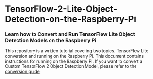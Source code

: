 # TensorFlow-2-Lite-Object-Detection-on-the-Raspberry-Pi
### Learn how to Convert and Run TensorFlow Lite Object Detection Models on the Raspberry Pi
This repository is a written tutorial covering two topics. TensorFlow Lite conversion and running on the Raspberry Pi. This document contains instructions for running on the Raspberry Pi. If you want to convert a Custom TensorFlow 2 Object Detection Model, please refer to the [conversion guide]()
